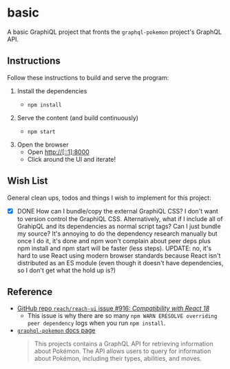 # basic

A basic GraphiQL project that fronts the `graphql-pokemon` project's GraphQL API.


## Instructions

Follow these instructions to build and serve the program:

1. Install the dependencies
    * ```shell
      npm install
      ```
2. Serve the content (and build continuously)
    * ```shell
      npm start
      ```
3. Open the browser
    * Open <http://[::1]:8000>
    * Click around the UI and iterate!


## Wish List

General clean ups, todos and things I wish to implement for this project:

* [x] DONE How can I bundle/copy the external GraphiQL CSS? I don't want to version control the GraphiQL CSS.
  Alternatively, what if I include all of GrahipQL and its dependencies as normal script tags? Can I just bundle my
  source? It's annoying to do the dependency research manually but once I do it, it's done and npm won't complain about
  peer deps plus npm install and npm start will be faster (less steps). UPDATE: no, it's hard to use React using modern
  browser standards because React isn't distributed as an ES module (even though it doesn't have dependencies, so I
  don't get what the hold up is?)


## Reference

* [GitHub repo `reach/reach-ui` issue #916: *Compatibility with React 18*](https://github.com/reach/reach-ui/issues/916)
  * This issue is why there are so many `npm WARN ERESOLVE overriding peer dependency` logs when you run `npm install`.
* [`graphql-pokemon` docs page](https://graphql-pokemon.js.org/introduction/welcome)
  > This projects contains a GraphQL API for retrieving information about Pokémon. The API allows users to query for information about Pokémon, including their types, abilities, and moves.
